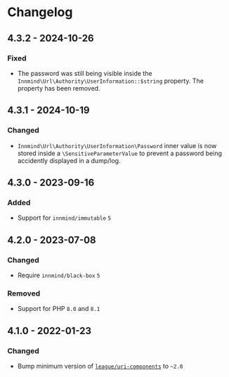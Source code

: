 # Changelog

## 4.3.2 - 2024-10-26

### Fixed

- The password was still being visible inside the `Innmind\Url\Authority\UserInformation::$string` property. The property has been removed.

## 4.3.1 - 2024-10-19

### Changed

- `Innmind\Url\Authority\UserInformation\Password` inner value is now stored inside a `\SensitiveParameterValue` to prevent a password being accidently displayed in a dump/log.

## 4.3.0 - 2023-09-16

### Added

- Support for `innmind/immutable` `5`

## 4.2.0 - 2023-07-08

### Changed

- Require `innmind/black-box` `5`

### Removed

- Support for PHP `8.0` and `8.1`

## 4.1.0 - 2022-01-23

### Changed

- Bump minimum version of [`league/uri-components`](https://packagist.org/packages/league/uri-components) to `~2.0`
